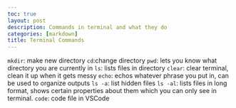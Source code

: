 ```yaml
---
toc: true
layout: post
description: Commands in terminal and what they do
categories: [markdown]
title: Terminal Commands
---
```


`mkdir`: make new directory
`cd`:change directory
`pwd`: lets you know what directory you are currently in
`ls`: lists files in directory
`clear`: clear terminal, clean it up when it gets messy
`echo`: echos whatever phrase you put in, can be used to organize outputs
`ls -a`: list hidden files
`ls -al`: lists files in long format, shows certain properties about them which you can only see in terminal.
`code`: code file in VSCode